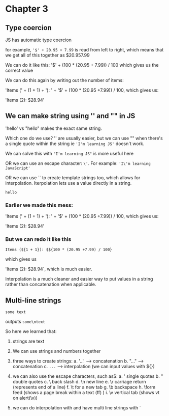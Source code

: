 # Chapter 3



## Type coercion

JS has automatic type coercion


for example, `'$' + 20.95 + 7.99` is read from left to right, which means that we get all of this together as $20.957.99 


We can do it like this: '$' + (100 * (20.95 + 7.99)) / 100 which gives us the correct value


We can do this again by writing out the number of items:

'Items (' + (1 + 1) + '): ' + '$' + (100 * (20.95 +7.99)) / 100, which gives us:

'Items (2): $28.94'


## We can make string using '' and "" in JS

'hello' vs "hello" makes the exact same string.

Which one do we use? '' are usually easier, but we can use "" when there's a single quote within the string ie `'I'm learning JS'` doesn't work. 

We can solve this with `"I'm learning JS"` is more useful here


OR we can  use an escape character: `\'`. For example:
`'I\'m learning JavaScript'`



OR we can use `` to create template strings too, which allows for interpolation. Iterpolation lets use a value directly in a string.

``hello``

### Earlier we made this mess:
'Items (' + (1 + 1) + '): ' + '$' + (100 * (20.95 +7.99)) / 100, which gives us:

'Items (2): $28.94'


### But we can redo it like this

`Items (${1 + 1}): $${100 * (20.95 +7.99) / 100}`

which gives us

'Items (2): $28.94`, which is much easier.


Interpolation is a much cleaner and easier way to put values in a string rather than concatenation when applicable. 

## Multi-line strings

`some
text`

outputs `some\ntext`



So here we learned that:


1. strings are text
2. We can use strings and numbers together
3. three ways to create strings:
    a. '...' --> concatenation
    b. "..." --> concatenation
    c. `...` --> interpolation (we can input values with ${})

4. we can also use the escape characters, such asS:
    a. \' single quotes
    b. \" double quotes
    c. \\ back slash
    d. \n new line
    e. \r carriage return (represents end of a line)
    f. \t for a new tab
    g. \b backspace
    h. \form feed (shows a page break within a text (ff) )
    i. \v vertical tab (shows vt on alert(\v))
5. we can do interpolation with and have multi line strings with `



